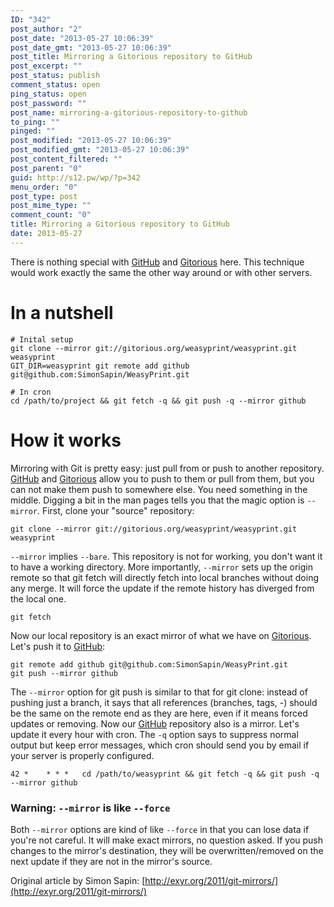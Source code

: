```yaml
---
ID: "342"
post_author: "2"
post_date: "2013-05-27 10:06:39"
post_date_gmt: "2013-05-27 10:06:39"
post_title: Mirroring a Gitorious repository to GitHub
post_excerpt: ""
post_status: publish
comment_status: open
ping_status: open
post_password: ""
post_name: mirroring-a-gitorious-repository-to-github
to_ping: ""
pinged: ""
post_modified: "2013-05-27 10:06:39"
post_modified_gmt: "2013-05-27 10:06:39"
post_content_filtered: ""
post_parent: "0"
guid: http://s12.pw/wp/?p=342
menu_order: "0"
post_type: post
post_mime_type: ""
comment_count: "0"
title: Mirroring a Gitorious repository to GitHub
date: 2013-05-27
---
```


There is nothing special with [GitHub](http://github.com/) and
[Gitorious](http://gitorious.com/) here. This technique would work
exactly the same the other way around or with other servers.

# In a nutshell

```
# Inital setup
git clone --mirror git://gitorious.org/weasyprint/weasyprint.git weasyprint
GIT_DIR=weasyprint git remote add github git@github.com:SimonSapin/WeasyPrint.git

# In cron
cd /path/to/project && git fetch -q && git push -q --mirror github

```

# How it works

Mirroring with Git is pretty easy: just pull from or push to another
repository. [GitHub](http://github.com/) and
[Gitorious](http://gitorious.com/) allow you to push to them or pull
from them, but you can not make them push to somewhere else. You need
something in the middle. Digging a bit in the man pages tells you that
the magic option is `--mirror`. First, clone your "source" repository:

```
git clone --mirror git://gitorious.org/weasyprint/weasyprint.git weasyprint

```

`--mirror` implies `--bare`. This repository is not for working, you
don't want it to have a working directory. More importantly, `--mirror`
sets up the origin remote so that git fetch will directly fetch into
local branches without doing any merge. It will force the update if
the remote history has diverged from the local one.

```
git fetch

```

Now our local repository is an exact mirror of what we have on
[Gitorious](http://gitorious.com/). Let's push it to [GitHub](http://github.com/):

```
git remote add github git@github.com:SimonSapin/WeasyPrint.git
git push --mirror github

```

The `--mirror` option for git push is similar to that for git clone:
instead of pushing just a branch, it says that all references (branches,
tags, -) should be the same on the remote end as they are here, even if
it means forced updates or removing. Now our
[GitHub](http://gitorious.com/) repository also is a mirror. Let's
update it every hour with cron. The `-q` option says to suppress normal
output but keep error messages, which cron should send you by email if
your server is properly configured.

```
42 *    * * *   cd /path/to/weasyprint && git fetch -q && git push -q --mirror github

```

### Warning: `--mirror` is like `--force`

Both `--mirror` options are kind of like `--force` in that you can
lose data if you're not careful. It will make exact mirrors, no question
asked. If you push changes to the mirror's destination, they will be
overwritten/removed on the next update if they are not in the mirror's
source.

Original article by Simon Sapin: [http://exyr.org/2011/git-mirrors/](http://exyr.org/2011/git-mirrors/)
